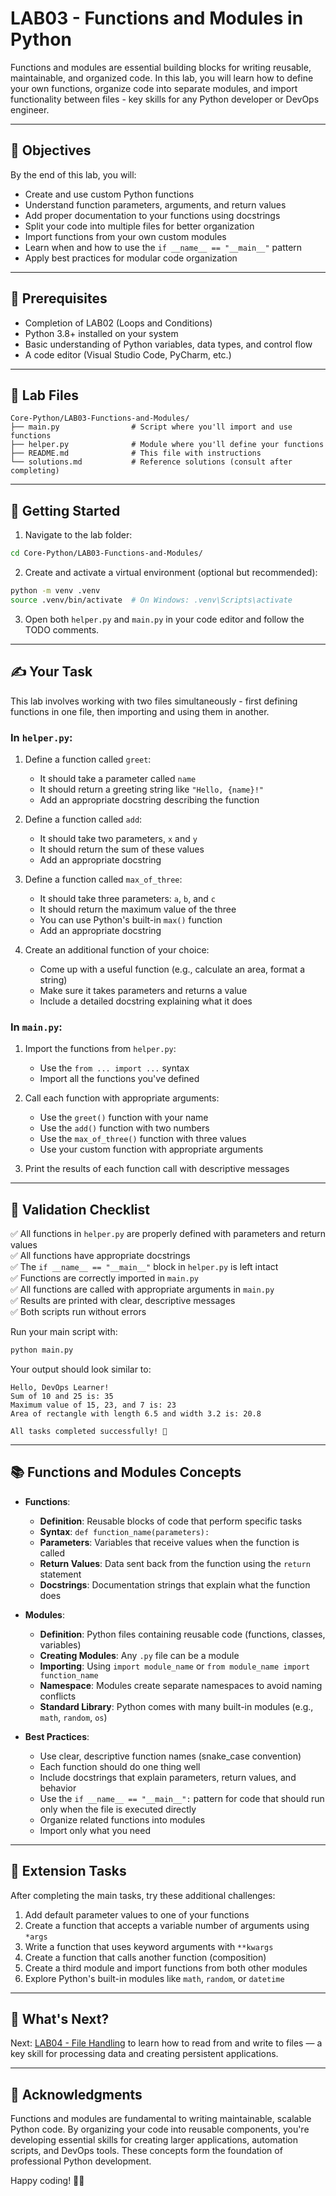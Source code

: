 # LAB03 - Functions and Modules in Python

Functions and modules are essential building blocks for writing reusable, maintainable, and organized code. In this lab, you will learn how to define your own functions, organize code into separate modules, and import functionality between files - key skills for any Python developer or DevOps engineer.

---

## 🎯 Objectives

By the end of this lab, you will:
- Create and use custom Python functions
- Understand function parameters, arguments, and return values
- Add proper documentation to your functions using docstrings
- Split your code into multiple files for better organization
- Import functions from your own custom modules
- Learn when and how to use the `if __name__ == "__main__"` pattern
- Apply best practices for modular code organization

---

## 🧰 Prerequisites

- Completion of LAB02 (Loops and Conditions)
- Python 3.8+ installed on your system
- Basic understanding of Python variables, data types, and control flow
- A code editor (Visual Studio Code, PyCharm, etc.)

---

## 📁 Lab Files

```
Core-Python/LAB03-Functions-and-Modules/
├── main.py                # Script where you'll import and use functions
├── helper.py              # Module where you'll define your functions
├── README.md              # This file with instructions
└── solutions.md           # Reference solutions (consult after completing)
```

---

## 🚀 Getting Started

1. Navigate to the lab folder:
```bash
cd Core-Python/LAB03-Functions-and-Modules/
```

2. Create and activate a virtual environment (optional but recommended):
```bash
python -m venv .venv
source .venv/bin/activate  # On Windows: .venv\Scripts\activate
```

3. Open both `helper.py` and `main.py` in your code editor and follow the TODO comments.

---

## ✍️ Your Task

This lab involves working with two files simultaneously - first defining functions in one file, then importing and using them in another.

### In `helper.py`:

1. Define a function called `greet`:
   - It should take a parameter called `name`
   - It should return a greeting string like `"Hello, {name}!"`
   - Add an appropriate docstring describing the function

2. Define a function called `add`:
   - It should take two parameters, `x` and `y`
   - It should return the sum of these values
   - Add an appropriate docstring

3. Define a function called `max_of_three`:
   - It should take three parameters: `a`, `b`, and `c`
   - It should return the maximum value of the three
   - You can use Python's built-in `max()` function
   - Add an appropriate docstring

4. Create an additional function of your choice:
   - Come up with a useful function (e.g., calculate an area, format a string)
   - Make sure it takes parameters and returns a value
   - Include a detailed docstring explaining what it does

### In `main.py`:

1. Import the functions from `helper.py`:
   - Use the `from ... import ...` syntax
   - Import all the functions you've defined

2. Call each function with appropriate arguments:
   - Use the `greet()` function with your name
   - Use the `add()` function with two numbers
   - Use the `max_of_three()` function with three values
   - Use your custom function with appropriate arguments

3. Print the results of each function call with descriptive messages

---

## 🧪 Validation Checklist

✅ All functions in `helper.py` are properly defined with parameters and return values  
✅ All functions have appropriate docstrings  
✅ The `if __name__ == "__main__"` block in `helper.py` is left intact  
✅ Functions are correctly imported in `main.py`  
✅ All functions are called with appropriate arguments in `main.py`  
✅ Results are printed with clear, descriptive messages  
✅ Both scripts run without errors  

Run your main script with:
```bash
python main.py
```

Your output should look similar to:
```
Hello, DevOps Learner!
Sum of 10 and 25 is: 35
Maximum value of 15, 23, and 7 is: 23
Area of rectangle with length 6.5 and width 3.2 is: 20.8

All tasks completed successfully! 🎉
```

---

## 📚 Functions and Modules Concepts

- **Functions**:
  - **Definition**: Reusable blocks of code that perform specific tasks
  - **Syntax**: `def function_name(parameters):`
  - **Parameters**: Variables that receive values when the function is called
  - **Return Values**: Data sent back from the function using the `return` statement
  - **Docstrings**: Documentation strings that explain what the function does

- **Modules**:
  - **Definition**: Python files containing reusable code (functions, classes, variables)
  - **Creating Modules**: Any `.py` file can be a module
  - **Importing**: Using `import module_name` or `from module_name import function_name`
  - **Namespace**: Modules create separate namespaces to avoid naming conflicts
  - **Standard Library**: Python comes with many built-in modules (e.g., `math`, `random`, `os`)

- **Best Practices**:
  - Use clear, descriptive function names (snake_case convention)
  - Each function should do one thing well
  - Include docstrings that explain parameters, return values, and behavior
  - Use the `if __name__ == "__main__":` pattern for code that should run only when the file is executed directly
  - Organize related functions into modules
  - Import only what you need

---

## 🚀 Extension Tasks

After completing the main tasks, try these additional challenges:
1. Add default parameter values to one of your functions
2. Create a function that accepts a variable number of arguments using `*args`
3. Write a function that uses keyword arguments with `**kwargs`
4. Create a function that calls another function (composition)
5. Create a third module and import functions from both other modules
6. Explore Python's built-in modules like `math`, `random`, or `datetime`

---

## 💬 What's Next?

Next: [LAB04 - File Handling](../LAB04-File-Handling/) to learn how to read from and write to files — a key skill for processing data and creating persistent applications.

---

## 🙏 Acknowledgments

Functions and modules are fundamental to writing maintainable, scalable Python code. By organizing your code into reusable components, you're developing essential skills for creating larger applications, automation scripts, and DevOps tools. These concepts form the foundation of professional Python development.

Happy coding! 🧩🐍

